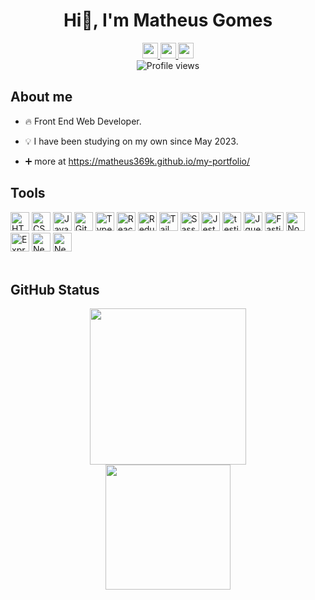<h1 align='center'>Hi👋, I'm Matheus Gomes</h1>
<div align="center">
  <a
    href="https://discordapp.com/users/ghome/"
    target="_blank"
  >
    <img
      height="25"
      src="https://img.shields.io/badge/Discord-020617?style=for-the-badge&logo=discord&logoColor=white"
    >
  </a>
  <a
    href="mailto:matheus.360kbr@gmail.com"
    target="_blank"
  >
    <img
      height="25"
      src="https://img.shields.io/badge/Gmail-020617?style=for-the-badge&logo=gmail&logoColor=white"
    >
  </a>
  <a
    href="https://www.linkedin.com/in/matheus-melo-6824a7274/"
    target="_blank"
  >
    <img
      height="25"
      src="https://img.shields.io/badge/LinkedIn-020617?style=for-the-badge&logo=linkedin&logoColor=white"
    >
  </a>
</div>
<div align="center">
  <img
    src="https://komarev.com/ghpvc/?username=matheus369k&color=blue"
    alt="Profile views"
  />
</div>

## About me

- 🔥 Front End Web Developer.

- 💡 I have been studying on my own since May 2023.

- ➕ more at https://matheus369k.github.io/my-portfolio/

## Tools

<div>
  <img
    height="30"
    src="https://img.shields.io/badge/HTML5-E34F26?style=for-the-badge&logo=html5&logoColor=white"
    alt="HTML5"
  >
  <img
    height="30"
    src="https://img.shields.io/badge/CSS3-1572B6?style=for-the-badge&logo=css3&logoColor=white"
    alt="CSS3"
  >
  <img
    height="30"
    src="https://img.shields.io/badge/JavaScript-323330?style=for-the-badge&logo=javascript&logoColor=F7DF1E"
    alt="Javascript"
  >
  <img
    height="30"
    src="https://img.shields.io/badge/GIT-E44C30?style=for-the-badge&logo=git&logoColor=white"
    alt="Git"
  >
  <img
    height="30"
    src="https://img.shields.io/badge/TypeScript-007ACC?style=for-the-badge&logo=typescript&logoColor=white"
    alt="TypeScript"
  >
  <img
    height="30"
    src="https://img.shields.io/badge/React-20232A?style=for-the-badge&logo=react&logoColor=61DAFB"
    alt="React"
  >
  <img
    height="30"
    src="https://img.shields.io/badge/Redux-593D88?style=for-the-badge&logo=redux&logoColor=white"
    alt="Redux"
  >
  <img
    height="30"
    src="https://img.shields.io/badge/Tailwind_CSS-38B2AC?style=for-the-badge&logo=tailwind-css&logoColor=white"
    alt="Tailwind"
  >
  <img
    height="30"
    src="https://img.shields.io/badge/Sass-CC6699?style=for-the-badge&logo=sass&logoColor=white"
    alt="Sass"
  >
  <img
    height="30"
    src="https://img.shields.io/badge/Jest-323330?style=for-the-badge&logo=Jest&logoColor=white"
    alt="Jest"
  >
  <img
    height="30"
    src="https://img.shields.io/badge/testing%20library-323330?style=for-the-badge&logo=testing-library&logoColor=red"
    alt="testing library"
  >
  <img
    height="30"
    src="https://img.shields.io/badge/jQuery-0769AD?style=for-the-badge&logo=jquery&logoColor=white"
    alt="Jquery"
  >
  <img
    height="30"
    src="https://img.shields.io/badge/Fastify-000000?style=for-the-badge"
    alt="Fastify"
  >
  <img
    height="30"
    src="https://img.shields.io/badge/Node.js-43853D?style=for-the-badge&logo=node.js&logoColor=white"
    alt="Nodejs"
  >
  <img
    height="30"
    src="https://img.shields.io/badge/Express.js-404D59?style=for-the-badge"
    alt="Express"
  >
  <img
    height="30"
    src="https://img.shields.io/badge/Next.js-000000?style=for-the-badge"
    alt="Next.js"
  >
  <img
    height="30"
    src="https://img.shields.io/badge/styled--components-DB7093?style=for-the-badge&logo=styled-components&logoColor=white"
    alt="Next.js"
  >
</div>

<br>

## GitHub Status

<div align="center">
  <img
    height="250"
    src="https://github-readme-stats.vercel.app/api?username=matheus369k&theme=tokyonight"
  >
</div>
<div align="center">
<img
    height="200"
    src="https://github-readme-stats.vercel.app/api/top-langs/?username=matheus369k&layout=compact&theme=tokyonight"
  >
</div>
